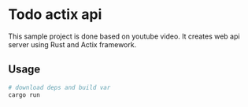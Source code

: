 # Todo actix api

This sample project is done based on youtube video. It creates web api server using Rust and Actix framework.

## Usage

```bash
# download deps and build var
cargo run

```

## 
